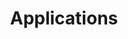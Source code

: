 ---
layout: applications
permalink: /en/applications/
searchable: true
lang: en
ref: applications
title: Applications
intro: Applications using open data provided by the Finnish Transport Agency.
---